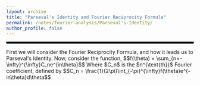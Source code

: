 ```yaml
---
layout: archive
title: "Parseval's Identity and Fourier Reciprocity Formula"
permalink: /notes/fourier-analysis/Parseval's-Identity/
author_profile: false
--- 
```

<hr style="border: 2px solid black;">
First we will consider the Fourier Reciprocity Formula, and how it leads us to Parseval's Identity. Now, consider the function,
$$f(\theta) = \sum_{n=-\infty}^{\infty}C_ne^{in\theta}$$
Where $C_n$ is the $n^{\text{th}}$ Fourier coefficient, defined by
$$C_n = \frac{1}{2\pi}\int_{-\pi}^{\infty}f(\theta)e^{-in\theta}d\theta$$
